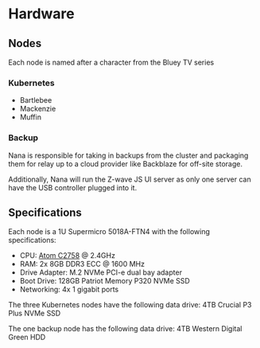 # Hardware

## Nodes

Each node is named after a character from the Bluey TV series

### Kubernetes

- Bartlebee
- Mackenzie
- Muffin

### Backup

Nana is responsible for taking in backups from the cluster and packaging them for relay up to a cloud provider like Backblaze for off-site storage.

Additionally, Nana will run the Z-wave JS UI server as only one server can have the USB controller plugged into it.

## Specifications

Each node is a 1U Supermicro 5018A-FTN4 with the following specifications:

- CPU: [Atom C2758](https://www.intel.com/content/www/us/en/products/sku/77988/intel-atom-processor-c2758-4m-cache-2-40-ghz/specifications.html) @ 2.4GHz
- RAM: 2x 8GB DDR3 ECC @ 1600 MHz
- Drive Adapter: M.2 NVMe PCI-e dual bay adapter
- Boot Drive: 128GB Patriot Memory P320 NVMe SSD
- Networking: 4x 1 gigabit ports

The three Kubernetes nodes have the following data drive: 4TB Crucial P3 Plus NVMe SSD

The one backup node has the following data drive: 4TB Western Digital Green HDD
